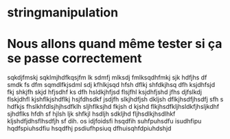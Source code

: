 # stringmanipulation
# Nous allons quand même tester si ça se passe correctement
sqkdjfmskj sqklmjhdfkqsjfm lk sdmfj mlksdj fmlksqdhfmkj
sjk hdfjhs df smdk fs dfm sqmdlfkjsdml
sdj kfhlkjsqd hfsh dflkj shfdkjhsq dfh ksjdhfsjd fkj shkjfh skjd hfjsdhf ks dfh hsldkjhfjsd flsjfhl ksjdhfjshd jfhs djfslkdj flskjdhfl kjshflkjshdflkj hsjfdhsdkf jsdjfh slkjhdfjsh dkljsh dflkjhsdfjhsdfj sfh s hdfkjs fhslkhfdlsjhjhsdfklh sljhflksjhd fkjsh d kjshd flkjhsdfkljhsldkfjhsljkdhf sjhdflks hfdh sf hjlsh ljk shfkjl hsdljh sdkljhd fljhsdlkjhsdlhkf kljshdfjdhsflhsdfjh sf dih.
os idjfoidsfi hsqdfih suhfpuhsdfu 
 isudhfipu hqdfspiuhsdfiu hsqdfhj
 psdiufhpsiuq dfhuisqhfdpiuhdshjd
